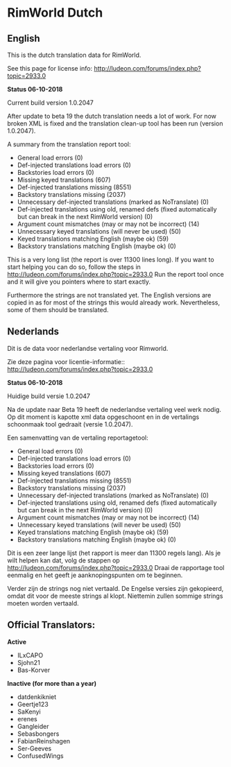 # RimWorld Dutch
## English
This is the dutch translation data for RimWorld.

See this page for license info:
http://ludeon.com/forums/index.php?topic=2933.0

**Status 06-10-2018**

Current build version 1.0.2047

After update to beta 19 the dutch translation needs a lot of work.
For now broken XML is fixed and the translation clean-up tool has been run (version 1.0.2047).

A summary from the translation report tool:
- General load errors (0)
- Def-injected translations load errors (0)
- Backstories load errors (0)
- Missing keyed translations (607)
- Def-injected translations missing (8551)
- Backstory translations missing (2037)
- Unnecessary def-injected translations (marked as NoTranslate) (0)
- Def-injected translations using old, renamed defs (fixed automatically but can break in the next RimWorld version) (0)
- Argument count mismatches (may or may not be incorrect) (14) 
- Unnecessary keyed translations (will never be used) (50)
- Keyed translations matching English (maybe ok) (59)
- Backstory translations matching English (maybe ok) (0)

This is a very long list (the report is over 11300 lines long). If you want to start helping you can do so, follow the steps in http://ludeon.com/forums/index.php?topic=2933.0
Run the report tool once and it will give you pointers where to start exactly.

Furthermore the strings are not translated yet. The English versions are copied in as for most of the strings this would already work. Nevertheless, some of them should be translated.

## Nederlands
Dit is de data voor nederlandse vertaling voor Rimworld.

Zie deze pagina voor licentie-informatie::
http://ludeon.com/forums/index.php?topic=2933.0

**Status 06-10-2018**

Huidige build versie 1.0.2047

Na de update naar Beta 19 heeft de nederlandse vertaling veel werk nodig.
Op dit moment is kapotte xml data opgeschoont en in de vertalings schoonmaak tool gedraait (versie 1.0.2047).

Een samenvatting van de vertaling reportagetool:
- General load errors (0)
- Def-injected translations load errors (0)
- Backstories load errors (0)
- Missing keyed translations (607)
- Def-injected translations missing (8551)
- Backstory translations missing (2037)
- Unnecessary def-injected translations (marked as NoTranslate) (0)
- Def-injected translations using old, renamed defs (fixed automatically but can break in the next RimWorld version) (0)
- Argument count mismatches (may or may not be incorrect) (14) 
- Unnecessary keyed translations (will never be used) (50)
- Keyed translations matching English (maybe ok) (59)
- Backstory translations matching English (maybe ok) (0)

Dit is een zeer lange lijst (het rapport is meer dan 11300 regels lang). Als je wilt helpen kan dat, volg de stappen op http://ludeon.com/forums/index.php?topic=2933.0
Draai de rapportage tool eenmalig en het geeft je aanknopingspunten om te beginnen.

Verder zijn de strings nog niet vertaald. De Engelse versies zijn gekopieerd, omdat dit voor de meeste strings al klopt. Niettemin zullen sommige strings moeten worden vertaald.

## Official Translators:
**Active**
- ILxCAPO
- Sjohn21
- Bas-Korver

**Inactive (for more than a year)**
- datdenkikniet
- Geertje123
- SaKenyi
- erenes
- Gangleider
- Sebasbongers
- FabianReinshagen
- Ser-Geeves
- ConfusedWings


